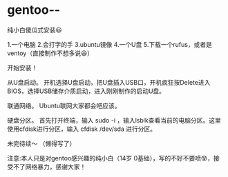 # gentoo--
纯小白傻瓜式安装😃

1.一个电脑
2.会打字的手
3.ubuntu镜像
4.一个U盘
5.下载一个rufus，或者是ventoy（直接制作不想多说😃）


开始安装！

从U盘启动。
开机选择U盘启动，把U盘插入USB口，开机疯狂按Delete进入BIOS，选择USB储存介质启动，进入刚刚制作的启动U盘。

联通网络。
Ubuntu联网大家都会吧应该。

硬盘分区。
首先打开终端，输入 sudo -i ，输入lsblk查看当前的电脑分区。这里使用cfdisk进行分区，输入 cfdisk /dev/sda 进行分区。



未完待续～   （懒得写了）

注意:本人只是对gentoo感兴趣的纯小白（14岁 0基础），写的不好不要喷😰，接受不了网络暴力，感谢大家！
